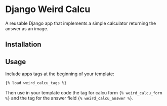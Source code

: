 # Django Weird Calcu

A reusable Django app that implements a simple 
calculator returning the answer as an image.

## Installation

## Usage

Include apps tags at the beginning of your template:
```html
{% load weird_calcu_tags %}
```
Then use in your template code the tag for calcu form 
`{% weird_calcu_form %}` and the tag for the answer field `{% weird_calcu_answer %}`.
